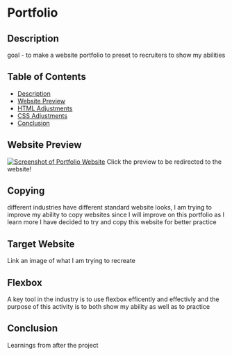 # Portfolio

## Description
goal - to make a website portfolio to preset to recruiters to show my abilities


## Table of Contents
- [Description](#description)
- [Website Preview](#website-preview)
- [HTML Adjustments](#html-adjustments)
- [CSS Adjustments](#css-adjustments)
- [Conclusion](#conclusion)

## Website Preview
[![Screenshot of Portfolio Website](assets/images/websitepreview.png)](https://jonathan6.github.io/Website-Recoded-For-Accessibility/)
Click the preview to be redirected to the website!

## Copying
different industries have different standard website looks, I am trying to improve my ability to copy websites
since I will improve on this portfolio as I learn more I have decided to try and copy this website for better practice

## Target Website
Link an image of what I am trying to recreate

##  Flexbox
A key tool in the industry is to use flexbox efficently and effectivly and the purpose of this activity is to both show my ability as well as to practice

## Conclusion
Learnings from after the project
